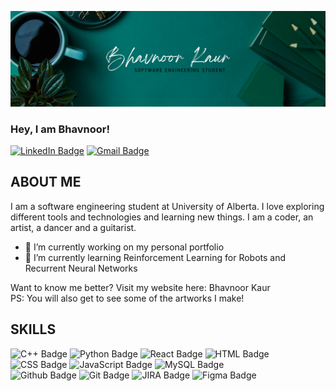 ![Bhavnoor GitHub Banner](./assets/Bhavnoor-Github-Banner.png)
### Hey, I am Bhavnoor!
[![LinkedIn Badge](https://img.shields.io/badge/LinkedIn-Profile-informational?style=flat&logo=linkedin&logoColor=white&color=0D76A8)](https://www.linkedin.com/in/bhavnoor-kaur/)
[![Gmail Badge](https://img.shields.io/badge/Gmail-Contact-blue?style=flat&logo=gmail&logoColor=white&color=0D76A8)](https://mail.google.com/mail/?view=cm&fs=1&tf=1&to=bhavnoorks@gmail.com)

## ABOUT ME
I am a software engineering student at University of Alberta. I love exploring different tools and technologies and learning new things. I am a coder, an artist, a dancer and a guitarist. 

- 🔭 I’m currently working on my personal portfolio
- 🌱 I’m currently learning Reinforcement Learning for Robots and Recurrent Neural Networks

Want to know me better? Visit my website here: Bhavnoor Kaur
<br>
PS: You will also get to see some of the artworks I make!

## SKILLS
![C++ Badge](https://img.shields.io/badge/Code-C++-2c9c91?style=flat&logo=cplusplus&logoColor=white)
![Python Badge](https://img.shields.io/badge/Code-Python-2c9c91?style=flat&logo=python&logoColor=white)
![React Badge](https://img.shields.io/badge/Code-React-2c9c91?style=flat&logo=react&logoColor=white)
![HTML Badge](https://img.shields.io/badge/Code-HTML-2c9c91?style=flat&logo=html5&logoColor=white)
![CSS Badge](https://img.shields.io/badge/Style-CSS-2c9c91?style=flat&logo=css3&logoColor=white)
![JavaScript Badge](https://img.shields.io/badge/Code-JavaScript-2c9c91?style=flat&logo=javascript&logoColor=white)
![MySQL Badge](https://img.shields.io/badge/Code-MySQL-2c9c91?style=flat&logo=mysql&logoColor=white)
<br>
![Github Badge](https://img.shields.io/badge/Tools-GitHub-2c9c91?style=flat&logo=github&logoColor=white)
![Git Badge](https://img.shields.io/badge/Tools-Git-2c9c91?style=flat&logo=git&logoColor=white)
![JIRA Badge](https://img.shields.io/badge/Tools-JIRA-2c9c91?style=flat&logo=JIRA-Software&logoColor=white)
![Figma Badge](https://img.shields.io/badge/Tools-Figma-2c9c91?style=flat&logo=figma&logoColor=white)


<!--
**Bhavnoor-Kaur/Bhavnoor-Kaur** is a ✨ _special_ ✨ repository because its `README.md` (this file) appears on your GitHub profile.

Here are some ideas to get you started:

- 🔭 I’m currently working on ...
- 🌱 I’m currently learning ...
- 👯 I’m looking to collaborate on ...
- 🤔 I’m looking for help with ...
- 💬 Ask me about ...
- 📫 How to reach me: ...
- 😄 Pronouns: ...
- ⚡ Fun fact: ...
-->
